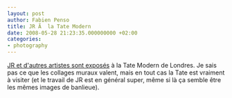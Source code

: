```yaml
---
layout: post
author: Fabien Penso
title: JR Ã  la Tate Modern
date: 2008-05-28 21:23:35.000000000 +02:00
categories:
- photography
---
```

<a href="http://www.lemonde.fr/culture/article/2008/05/28/exposition-la-tate-modern-s-offre-aux-graffitis_1050760_3246.html">JR et d'autres artistes sont exposés</a> à la Tate Modern de Londres. Je sais pas ce que les collages muraux valent, mais en tout cas la Tate est vraiment à visiter (et le travail de JR est en général super, même si là ça semble être les mêmes images  de banlieue).
